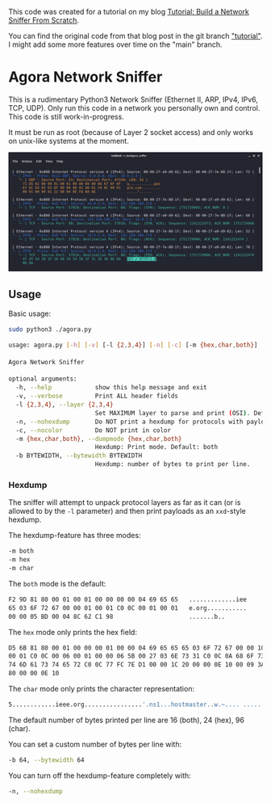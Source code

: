 This code was created for a tutorial on my blog [Tutorial: Build a Network Sniffer From Scratch](https://secoats.github.io/tutorial/ethernet_sniffer/).  

You can find the original code from that blog post in the git branch ["tutorial"](https://github.com/secoats/agora_sniffer/tree/tutorial).  
I might add some more features over time on the "main" branch.

# Agora Network Sniffer

This is a rudimentary Python3 Network Sniffer (Ethernet II, ARP, IPv4, IPv6, TCP, UDP). Only run this code in a network you personally own and control. This code is still work-in-progress.

It must be run as root (because of Layer 2 socket access) and only works on unix-like systems at the moment.

![](./docs/sniffer_a4.png)

## Usage

Basic usage:

```bash
sudo python3 ./agora.py
```

```bash
usage: agora.py [-h] [-v] [-l {2,3,4}] [-n] [-c] [-m {hex,char,both}] [-b BYTEWIDTH]

Agora Network Sniffer

optional arguments:
  -h, --help            show this help message and exit
  -v, --verbose         Print ALL header fields
  -l {2,3,4}, --layer {2,3,4}
                        Set MAXIMUM layer to parse and print (OSI). Default: 4 (Transport Layer)
  -n, --nohexdump       Do NOT print a hexdump for protocols with payload.
  -c, --nocolor         Do NOT print in color
  -m {hex,char,both}, --dumpmode {hex,char,both}
                        Hexdump: Print mode. Default: both
  -b BYTEWIDTH, --bytewidth BYTEWIDTH
                        Hexdump: number of bytes to print per line.
```

### Hexdump

The sniffer will attempt to unpack protocol layers as far as it can (or is allowed to by the `-l` parameter) and then print payloads as an `xxd`-style hexdump.

The hexdump-feature has three modes:

```bash
-m both
-m hex
-m char
```

The `both` mode is the default:
```bash
F2 9D 81 80 00 01 00 01 00 00 00 00 04 69 65 65   .............iee
65 03 6F 72 67 00 00 01 00 01 C0 0C 00 01 00 01   e.org...........                                                                                                          
00 00 05 BD 00 04 8C 62 C1 98                     .......b..
```

The `hex` mode only prints the hex field:
```bash
D5 6B 81 80 00 01 00 00 00 01 00 00 04 69 65 65 65 03 6F 72 67 00 00 1C 
00 01 C0 0C 00 06 00 01 00 00 06 5B 00 27 03 6E 73 31 C0 0C 0A 68 6F 73                                                                                                     
74 6D 61 73 74 65 72 C0 0C 77 FC 7E D1 00 00 1C 20 00 00 0E 10 00 09 3A                                                                                                     
80 00 00 0E 10
```

The `char` mode only prints the character representation:
```bash
5............ieee.org................'.ns1...hostmaster..w.~.... ......:.....
```

The default number of bytes printed per line are 16 (both), 24 (hex), 96 (char).

You can set a custom number of bytes per line with:
```bash
-b 64, --bytewidth 64
```

You can turn off the hexdump-feature completely with:

```bash
-n, --nohexdump
```


